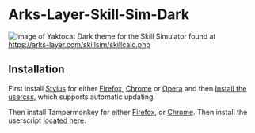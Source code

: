# Arks-Layer-Skill-Sim-Dark
![Image of Yaktocat](https://synthsy.github.io/Arks-Layer-Skill-Sim-Dark/sim-preview.png)
Dark theme for the Skill Simulator found at https://arks-layer.com/skillsim/skillcalc.php

## Installation
First install [Stylus](https://add0n.com/stylus.html) for either [Firefox](https://addons.mozilla.org/en-US/firefox/addon/styl-us/), [Chrome](https://chrome.google.com/webstore/detail/stylus/clngdbkpkpeebahjckkjfobafhncgmne) or [Opera](https://addons.opera.com/en-gb/extensions/details/stylus/) and then [Install the usercss](https://synthsy.github.io/Arks-Layer-Skill-Sim-Dark/arks-layer-skill-sim-dark.user.css), which supports automatic updating.

Then install Tampermonkey for either [Firefox](https://addons.mozilla.org/en-US/firefox/addon/tampermonkey/), or [Chrome](https://chrome.google.com/webstore/detail/tampermonkey/dhdgffkkebhmkfjojejmpbldmpobfkfo). Then install the userscript [located here](https://synthsy.github.io/Arks-Layer-Skill-Sim-Dark/skill-sim-dark-assets.user.js).
